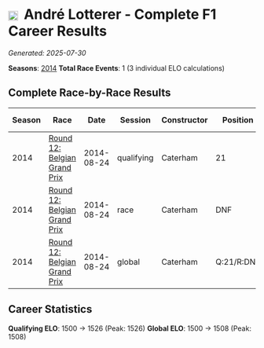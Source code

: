 # <img src="https://upload.wikimedia.org/wikipedia/commons/b/ba/Flag_of_Germany.svg" alt="Germany" width="20" height="auto" style="vertical-align: middle; margin-right: 5px;" onerror="this.outerHTML='🇩🇪'; this.style.marginRight='5px';"/> André Lotterer - Complete F1 Career Results

*Generated: 2025-07-30*

**Seasons**: [2014](../results/2014-season-report.md)
**Total Race Events**: 1 (3 individual ELO calculations)

## Complete Race-by-Race Results

| Season | Race | Date | Session | Constructor | Position | Starting ELO | ELO Change | Final ELO | Teammate |
|--------|------|------|---------|-------------|----------|--------------|------------|-----------|----------|
| 2014 | [Round 12: Belgian Grand Prix](../results/2014-season-report.md#round-12-belgian-grand-prix) | 2014-08-24 | qualifying | Caterham | 21 | 1500 | +26 | 1526 | Marcus Ericsson |
| 2014 | [Round 12: Belgian Grand Prix](../results/2014-season-report.md#round-12-belgian-grand-prix) | 2014-08-24 | race | Caterham | DNF | 1500 | N/A | 1500 | Marcus Ericsson |
| 2014 | [Round 12: Belgian Grand Prix](../results/2014-season-report.md#round-12-belgian-grand-prix) | 2014-08-24 | global | Caterham | Q:21/R:DNF | 1500 | +8 | 1508 | Marcus Ericsson |

## Career Statistics

**Qualifying ELO**: 1500 → 1526 (Peak: 1526)
**Global ELO**: 1500 → 1508 (Peak: 1508)
